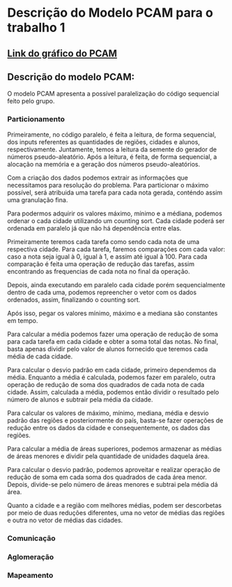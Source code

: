 # Descrição do Modelo PCAM para o trabalho 1

## [Link do gráfico do PCAM](https://docs.google.com/drawings/d/1CTyMyujnLBi05YhzYRaRM5ZwzRn30DW8Jpl-RURD1IM/edit?usp=sharing)

## Descrição do modelo PCAM:

O modelo PCAM apresenta a possível paralelização do código sequencial feito pelo grupo. 

### Particionamento

Primeiramente, no código paralelo, é feita a leitura, de forma sequencial, dos inputs referentes as quantidades de regiões, cidades e alunos, respectivamente. Juntamente, temos a leitura da semente do gerador de números pseudo-aleatório. Após a leitura, é feita, de forma sequencial, a alocação na memória e a geração dos números pseudo-aleatórios.

Com a criação dos dados podemos extrair as informações que necessitamos para resolução do problema. Para particionar o máximo possível, será atribuida uma tarefa para cada nota gerada, conténdo assim uma granulação fina. 

Para podermos adquirir os valores máximo, mínimo e a médiana, podemos ordenar o cada cidade utilizando um counting sort. Cada cidade poderá ser ordenada em paralelo já que não há dependência entre elas. 

Primeiramente teremos cada tarefa como sendo cada nota de uma respectiva cidade. Para cada tarefa, faremos comparações com cada valor: caso a nota seja igual à 0, igual à 1, e assim até igual à 100. Para cada comparação é feita uma operação de redução das tarefas, assim encontrando as frequencias de cada nota no final da operação.

Depois, ainda executando em paralelo cada cidade porém sequencialmente dentro de cada uma, podemos repreencher o vetor com os dados ordenados, assim, finalizando o counting sort.

Após isso, pegar os valores mínimo, máximo e a mediana são constantes em tempo. 

Para calcular a média podemos fazer uma operação de redução de soma para cada tarefa em cada cidade e obter a soma total das notas. No final, basta apenas dividir pelo valor de alunos fornecido que teremos cada média de cada cidade. 

Para calcular o desvio padrão em cada cidade, primeiro dependemos da média. Enquanto a média é calculada, podemos fazer em paralelo, outra operação de redução de soma dos quadrados de cada nota de cada cidade. Assim, calculada a média, podemos então dividir o resultado pelo número de alunos e subtrair pela média da cidade.

Para calcular os valores de máximo, mínimo, mediana, média e desvio padrão das regiões e posteriormente do país, basta-se fazer operações de redução entre os dados da cidade e consequentemente, os dados das regiões.

Para calcular a média de áreas superiores, podemos armazenar as médias de áreas menores e dividir pela quantidade de unidades daquela área. 

Para calcular o desvio padrão, podemos aproveitar e realizar operação de redução de soma em cada soma dos quadrados de cada área menor. Depois, divide-se pelo número de áreas menores e subtrai pela média dá área.

Quanto a cidade e a região com melhores médias, podem ser descorbetas por meio de duas reduções diferentes, uma no vetor de médias das regiões e outra no vetor de médias das cidades.

### Comunicação

### Aglomeração

### Mapeamento

